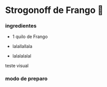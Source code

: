# Strogonoff de Frango :chicken:



### ingredientes 

- 1 quilo de Frango

- lalallallala

- lalalalalal

teste visual
  ​	
### modo de preparo

  







